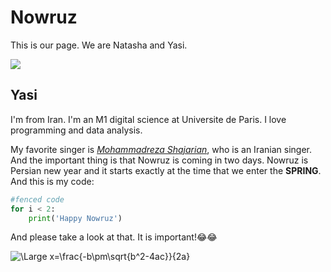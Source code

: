# **Nowruz**

This is our page. We are Natasha and Yasi.

![](https://media.giphy.com/media/C13qXB89mAhMlzZodp/giphy.gif)

## **Yasi**

I'm from Iran. I'm an M1 digital science at Universite de Paris. I love programming and data analysis. 

My favorite singer is *[Mohammadreza Shajarian](https://en.wikipedia.org/wiki/Mohammad-Reza_Shajarian)*, who is an Iranian singer. 
And the important thing is that Nowruz is coming in two days. Nowruz is Persian new year and it starts exactly at the time that we enter the **SPRING**.
And this is my code:
```python 
#fenced code
for i < 2:
    print('Happy Nowruz')
```
And please take a look at that. It is important!😂😂


<img src="https://latex.codecogs.com/svg.latex?\Large&space;x=\frac{-b\pm\sqrt{b^2-4ac}}{2a}" title="\Large x=\frac{-b\pm\sqrt{b^2-4ac}}{2a}" />
